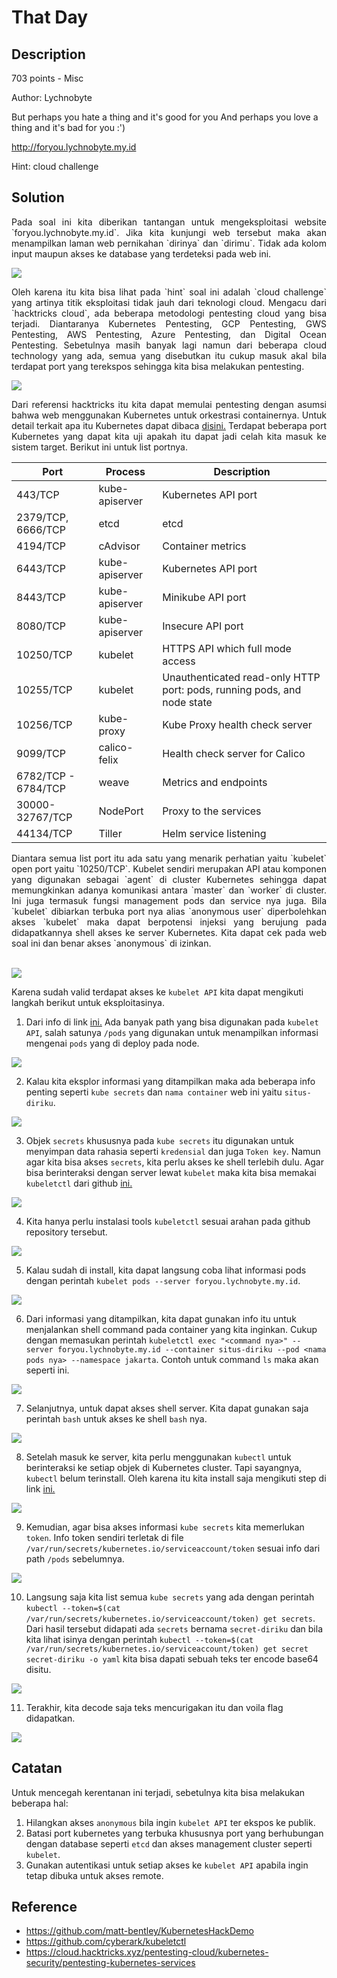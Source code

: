 # That Day
## Description
703 points - Misc

Author: Lychnobyte

But perhaps you hate a thing and it's good for you And perhaps you love a thing and it's bad for you :')

<a href="http://foryou.lychnobyte.my.id">http://foryou.lychnobyte.my.id</a>

Hint: cloud challenge

## Solution

<div style="text-align: justify">Pada soal ini kita diberikan tantangan untuk mengeksploitasi website `foryou.lychnobyte.my.id`. Jika kita kunjungi web tersebut maka akan menampilkan laman web pernikahan `dirinya` dan `dirimu`. Tidak ada kolom input maupun akses ke database yang terdeteksi pada web ini.</div>

![](img/step-1.png)

<div style="text-align: justify">Oleh karena itu kita bisa lihat pada `hint` soal ini adalah `cloud challenge` yang artinya titik eksploitasi tidak jauh dari teknologi cloud. Mengacu dari `hacktricks cloud`, ada beberapa metodologi pentesting cloud yang bisa terjadi. Diantaranya Kubernetes Pentesting, GCP Pentesting, GWS Pentesting, AWS Pentesting, Azure Pentesting, dan Digital Ocean Pentesting. Sebetulnya masih banyak lagi namun dari beberapa cloud technology yang ada, semua yang disebutkan itu cukup masuk akal bila terdapat port yang terekspos sehingga kita bisa melakukan pentesting.</div>

![](img/info-1.png)

<div style="text-align: justify">Dari referensi hacktricks itu kita dapat memulai pentesting dengan asumsi bahwa web menggunakan Kubernetes untuk orkestrasi containernya. Untuk detail terkait apa itu Kubernetes dapat dibaca <a href="https://kubernetes.io/">disini.</a> Terdapat beberapa port Kubernetes yang dapat kita uji apakah itu dapat jadi celah kita masuk ke sistem target. Berikut ini untuk list portnya.</div>

| Port                | Process        | Description                                                             |
|---------------------|----------------|-------------------------------------------------------------------------|
| 443/TCP             | kube-apiserver | Kubernetes API port                                                     |
| 2379/TCP, 6666/TCP  | etcd           | etcd                                                                    |
| 4194/TCP            | cAdvisor       | Container metrics                                                       |
| 6443/TCP            | kube-apiserver | Kubernetes API port                                                     |
| 8443/TCP            | kube-apiserver | Minikube API port                                                       |
| 8080/TCP            | kube-apiserver | Insecure API port                                                       |
| 10250/TCP           | kubelet        | HTTPS API which full mode access                                        |
| 10255/TCP           | kubelet        | Unauthenticated read-only HTTP port: pods, running pods, and node state |
| 10256/TCP           | kube-proxy     | Kube Proxy health check server                                          |
| 9099/TCP            | calico-felix   | Health check server for Calico                                          |
| 6782/TCP - 6784/TCP | weave          | Metrics and endpoints                                                   |
| 30000-32767/TCP     | NodePort       | Proxy to the services                                                   |
| 44134/TCP           | Tiller         | Helm service listening                                                  |


<div style="text-align: justify">Diantara semua list port itu ada satu yang menarik perhatian yaitu `kubelet` open port yaitu `10250/TCP`. Kubelet sendiri merupakan API atau komponen yang digunakan sebagai `agent` di cluster Kubernetes sehingga dapat memungkinkan adanya komunikasi antara `master` dan `worker` di cluster. Ini juga termasuk fungsi management pods dan service nya juga. Bila `kubelet` dibiarkan terbuka port nya alias `anonymous user` diperbolehkan akses `kubelet` maka dapat berpotensi injeksi yang berujung pada didapatkannya shell akses ke server Kubernetes. Kita dapat cek pada web soal ini dan benar akses `anonymous` di izinkan.</div><br/>

![](img/info-4.png)

Karena sudah valid terdapat akses ke `kubelet API` kita dapat mengikuti langkah berikut untuk eksploitasinya.

1. Dari info di link <a href="https://www.deepnetwork.com/blog/2020/01/13/kubelet-api.html">ini.</a> Ada banyak path yang bisa digunakan pada `kubelet API`, salah satunya `/pods` yang digunakan untuk menampilkan informasi mengenai `pods` yang di deploy pada node.

![](img/step-2.png)

2. Kalau kita eksplor informasi yang ditampilkan maka ada beberapa info penting seperti `kube secrets` dan `nama container` web ini yaitu `situs-diriku`.

![](img/info-2.png)

3. Objek `secrets` khususnya pada `kube secrets` itu digunakan untuk menyimpan data rahasia seperti `kredensial` dan juga `Token key`. Namun agar kita bisa akses `secrets`, kita perlu akses ke shell terlebih dulu. Agar bisa berinteraksi dengan server lewat `kubelet` maka kita bisa memakai `kubeletctl` dari github <a href="https://github.com/cyberark/kubeletctl">ini.</a>

![](img/step-3.png)

4. Kita hanya perlu instalasi tools `kubeletctl` sesuai arahan pada github repository tersebut.

![](img/info-5.png)

5. Kalau sudah di install, kita dapat langsung coba lihat informasi pods dengan perintah `kubelet pods --server foryou.lychnobyte.my.id`.

![](img/step-4.png)

6. Dari informasi yang ditampilkan, kita dapat gunakan info itu untuk menjalankan shell command pada container yang kita inginkan. Cukup dengan memasukan perintah `kubeletctl exec "<command nya>" --server foryou.lychnobyte.my.id --container situs-diriku --pod <nama pods nya> --namespace jakarta`. Contoh untuk command `ls` maka akan seperti ini.

![](img/step-5.png)

7. Selanjutnya, untuk dapat akses shell server. Kita dapat gunakan saja perintah `bash` untuk akses ke shell `bash` nya.

![](img/step-6.png)

8. Setelah masuk ke server, kita perlu menggunakan `kubectl` untuk berinteraksi ke setiap objek di Kubernetes cluster. Tapi sayangnya, `kubectl` belum terinstall. Oleh karena itu kita install saja mengikuti step di link <a href="https://github.com/matt-bentley/KubernetesHackDemo#kubectl">ini.</a>

![](img/info-3.png)

9. Kemudian, agar bisa akses informasi `kube secrets` kita memerlukan `token`. Info token sendiri terletak di file `/var/run/secrets/kubernetes.io/serviceaccount/token` sesuai info dari path `/pods` sebelumnya.

![](img/info-2.png)

10. Langsung saja kita list semua `kube secrets` yang ada dengan perintah `kubectl --token=$(cat /var/run/secrets/kubernetes.io/serviceaccount/token) get secrets`. Dari hasil tersebut didapati ada `secrets` bernama `secret-diriku` dan bila kita lihat isinya dengan perintah `kubectl --token=$(cat /var/run/secrets/kubernetes.io/serviceaccount/token) get secret secret-diriku -o yaml` kita bisa dapati sebuah teks ter encode base64 disitu.

![](img/step-7.png)

11. Terakhir, kita decode saja teks mencurigakan itu dan voila flag didapatkan.

![](img/step-8.png)

## Catatan
Untuk mencegah kerentanan ini terjadi, sebetulnya kita bisa melakukan beberapa hal:
1. Hilangkan akses `anonymous` bila ingin `kubelet API` ter ekspos ke publik.
2. Batasi port kubernetes yang terbuka khususnya port yang berhubungan dengan database seperti `etcd` dan akses management cluster seperti `kubelet`.
3. Gunakan autentikasi untuk setiap akses ke `kubelet API` apabila ingin tetap dibuka untuk akses remote.

## Reference
- https://github.com/matt-bentley/KubernetesHackDemo
- https://github.com/cyberark/kubeletctl
- https://cloud.hacktricks.xyz/pentesting-cloud/kubernetes-security/pentesting-kubernetes-services

